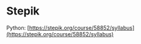 # Stepik 
Python: 
[https://stepik.org/course/58852/syllabus](https://stepik.org/course/58852/syllabus)

